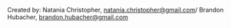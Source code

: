 Created by:
Natania Christopher, natania.christopher@gmail.com/
Brandon Hubacher, brandon.hubacher@gmail.com

